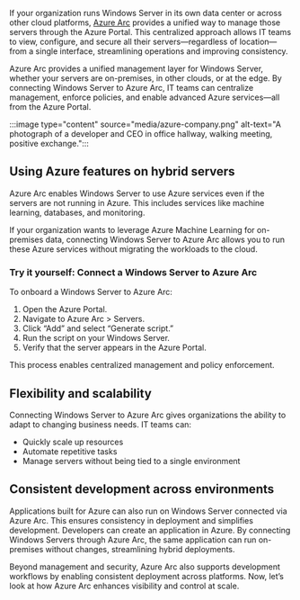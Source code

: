 If your organization runs Windows Server in its own data center or across other cloud platforms, [Azure Arc](https://learn.microsoft.com/en-us/azure/azure-arc/overview) provides a unified way to manage those servers through the Azure Portal. This centralized approach allows IT teams to view, configure, and secure all their servers—regardless of location—from a single interface, streamlining operations and improving consistency.

Azure Arc provides a unified management layer for Windows Server, whether your servers are on-premises, in other clouds, or at the edge. By connecting Windows Server to Azure Arc, IT teams can centralize management, enforce policies, and enable advanced Azure services—all from the Azure Portal.

:::image type="content" source="media/azure-company.png" alt-text="A photograph of a developer and CEO in office hallway, walking meeting, positive exchange.":::

## Using Azure features on hybrid servers

Azure Arc enables Windows Server to use Azure services even if the servers are not running in Azure. This includes services like machine learning, databases, and monitoring.

If your organization wants to leverage Azure Machine Learning for on-premises data, connecting Windows Server to Azure Arc allows you to run these Azure services without migrating the workloads to the cloud.

 
### Try it yourself: Connect a Windows Server to Azure Arc

To onboard a Windows Server to Azure Arc:

1. Open the Azure Portal.
2. Navigate to Azure Arc > Servers.
3. Click “Add” and select “Generate script.”
4. Run the script on your Windows Server.
5. Verify that the server appears in the Azure Portal.

This process enables centralized management and policy enforcement. 

## Flexibility and scalability

Connecting Windows Server to Azure Arc gives organizations the ability to adapt to changing business needs. IT teams can:

- Quickly scale up resources
- Automate repetitive tasks
- Manage servers without being tied to a single environment

## Consistent development across environments

Applications built for Azure can also run on Windows Server connected via Azure Arc. This ensures consistency in deployment and simplifies development. Developers can create an application in Azure. By connecting Windows Servers through Azure Arc, the same application can run on-premises without changes, streamlining hybrid deployments.

Beyond management and security, Azure Arc also supports development workflows by enabling consistent deployment across platforms. Now, let’s look at how Azure Arc enhances visibility and control at scale.